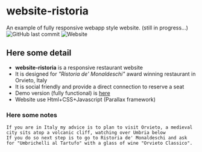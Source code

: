 # website-ristoria
An example of fully responsive webapp style website. (still in progress...)</br>
![GitHub last commit](https://img.shields.io/github/last-commit/silviotorre/website-ristoria?style=flat-square)
![Website](https://img.shields.io/website?style=flat-square&up_message=Online&url=http%3A%2F%2Fristoria.eu)


## Here some detail
*    **website-ristoria** is a responsive restaurant website
*    It is designed for *"Ristoria de' Monaldeschi"* award winning restaurant in Orvieto, Italy
*    It is social friendly and provide a direct connection to reserve a seat
*    Demo version (fully functional) is [here](https://silviotorre.github.io/website-ristoria/ "Ristoria demo site")
*    Website use Html+CSS+Javascript (Parallax framework)
    
### Here some notes
    If you are in Italy my advice is to plan to visit Orvieto, a medieval city sits atop a volcanic cliff, watching over Umbria below
    If you do so next step is to go to Ristoria de' Monaldeschi and ask for "Umbrichelli al Tartufo" with a glass of wine "Orvieto Classico".
